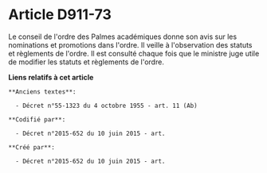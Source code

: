# Article D911-73

Le conseil de l'ordre des Palmes académiques donne son avis sur les nominations et promotions dans l'ordre. Il veille à
l'observation des statuts et règlements de l'ordre. Il est consulté chaque fois que le ministre juge utile de modifier les
statuts et règlements de l'ordre.

**Liens relatifs à cet article**

	**Anciens textes**:

	  - Décret n°55-1323 du 4 octobre 1955 - art. 11 (Ab)

	**Codifié par**:

	  - Décret n°2015-652 du 10 juin 2015 - art.

	**Créé par**:

	  - Décret n°2015-652 du 10 juin 2015 - art.
